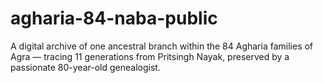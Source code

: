# agharia-84-naba-public
A digital archive of one ancestral branch within the 84 Agharia families of Agra — tracing 11 generations from Pritsingh Nayak, preserved by a passionate 80-year-old genealogist.
